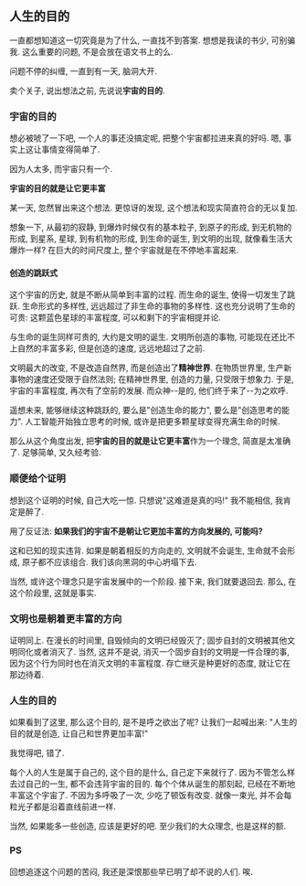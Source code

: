 ## 人生的目的 ##

一直都想知道这一切究竟是为了什么, 一直找不到答案. 想想是我读的书少, 可别骗我. 这么重要的问题, 不是会放在语文书上的么.

问题不停的纠缠, 一直到有一天, 脑洞大开. 

卖个关子, 说出想法之前, 先说说**宇宙的目的**. 

### 宇宙的目的 ###

想必被唬了一下吧, 一个人的事还没搞定呢, 把整个宇宙都拉进来真的好吗. 嗯, 事实上这让事情变得简单了. 

因为人太多, 而宇宙只有一个.

**宇宙的目的就是让它更丰富**

某一天, 忽然冒出来这个想法. 更惊讶的发现, 这个想法和现实简直符合的无以复加.

想象一下, 从最初的寂静, 到爆炸时候仅有的基本粒子, 到原子的形成, 到无机物的形成, 到星系, 星球, 到有机物的形成, 到生命的诞生, 到文明的出现, 就像看生活大爆炸一样? 在巨大的时间尺度上, 整个宇宙就是在不停地丰富起来.

#### 创造的跳跃式 ####

这个宇宙的历史, 就是不断从简单到丰富的过程. 而生命的诞生, 使得一切发生了跳跃. 生命形式的多样性, 远远超过了非生命的事物的多样性. 这也充分说明了生命的可贵: 这颗蓝色星球的丰富程度, 可以和剩下的宇宙相提并论. 

与生命的诞生同样可贵的, 大约是文明的诞生. 文明所创造的事物, 可能现在还比不上自然的丰富多彩, 但是创造的速度, 远远地超过了之前.

文明最大的改变, 不是改造自然界, 而是创造出了**精神世界**. 在物质世界里, 生产新事物的速度还受限于自然法则; 在精神世界里, 创造的力量, 只受限于想象力. 于是, 宇宙的丰富程度, 再次有了空前的发展. 而众神--是的, 他们终于来了--为之欢呼.

遥想未来, 能够继续这种跳跃的, 要么是"创造生命的能力", 要么是"创造思考的能力". 人工智能开始独立思考的时候, 或许是把更多颗星球变得充满生命的时候.

那么从这个角度出发, 把**宇宙的目的就是让它更丰富**作为一个理念, 简直是太准确了. 足够简单, 又久经考验.

### 顺便给个证明 ###

想到这个证明的时候, 自己大吃一惊. 只想说"这难道是真的吗!" 我不能相信, 我肯定是醉了.

用了反证法: **如果我们的宇宙不是朝让它更加丰富的方向发展的, 可能吗?**

这和已知的现实违背. 如果是朝着相反的方向走的, 文明就不会诞生, 生命就不会形成, 原子都不应该组合. 我们该向黑洞的中心坍塌下去.

当然, 或许这个理念只是宇宙发展中的一个阶段. 接下来, 我们就要退回去. 那么, 在这个阶段里, 这就是事实.

### 文明也是朝着更丰富的方向 ###

证明同上. 在漫长的时间里, 自毁倾向的文明已经毁灭了; 固步自封的文明被其他文明同化或者消灭了. 当然, 这并不是说, 消灭一个固步自封的文明是一件合理的事, 因为这个行为同时也在消灭文明的丰富程度. 存亡继灭是种更好的态度, 就让它在那边待着.

### 人生的目的 ###

如果看到了这里, 那么这个目的, 是不是呼之欲出了呢? 让我们一起喊出来: "人生的目的就是创造, 让自己和世界更加丰富!"

我觉得吧, 错了.

每个人的人生是属于自己的, 这个目的是什么, 自己定下来就行了. 因为不管怎么样去过自己的一生, 都不会违背宇宙的目的. 每个个体从诞生的那刻起, 已经在不断地丰富这个宇宙了. 不因为多呼吸了一次, 少吃了顿饭有改变. 就像一束光, 并不会每粒光子都是沿着直线前进一样.

当然, 如果能多一些创造, 应该是更好的吧. 至少我们的大众理念, 也是这样的额. 

### PS ###

回想追逐这个问题的苦闷, 我还是深恨那些早已明了却不说的人们. 唉.
